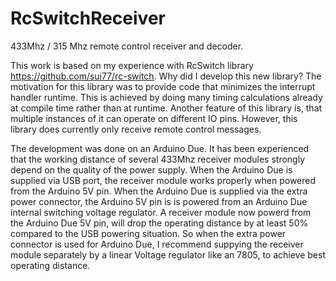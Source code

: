 # RcSwitchReceiver
433Mhz / 315 Mhz remote control receiver and decoder.

This work is based on my experience with RcSwitch library https://github.com/sui77/rc-switch. Why did I develop this new library? The motivation for this library was to provide code that minimizes the interrupt handler runtime. This is achieved by doing many timing calculations already at compile time rather than at runtime. Another feature of this library is, that multiple instances of it can operate on different IO pins. However, this library does currently only receive remote control messages.

The development was done on an Arduino Due. It has been experienced that the working distance of several 433Mhz receiver modules strongly depend on the quality of the power supply. When the Arduino Due is supplied via USB port, the receiver module works properly when powered from the Arduino 5V pin. When the Arduino Due is supplied via the extra power connector, the Arduino 5V pin is is powered from an Arduino Due internal switching voltage regulator. A receiver module now powerd from the Arduino Due 5V pin, will drop the operating distance by at least 50% compared to the USB powering situation. So when the extra power connector is used for Arduino Due, I recommend suppying the receiver module separately by a linear Voltage regulator like an 7805, to achieve best operating distance.
